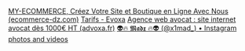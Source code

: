 [MY-ECOMMERCE, Créez Votre Site et Boutique en Ligne Avec Nous (ecommerce-dz.com)](https://ecommerce-dz.com/)
[Tarifs - Evoxa](https://evoxa.fr/tarifs/)
[Agence web avocat : site internet avocat dès 1000€ HT (advoxa.fr)](https://advoxa.fr/)
[👽🔥 𝕸𝖆𝖉𝖝 🔥👽 (@x1mad_) • Instagram photos and videos](https://www.instagram.com/x1mad_?fbclid=IwY2xjawEz6cVleHRuA2FlbQIxMAABHdrSuBjtvRm5I1T5cjGWV6Egra67ANQxh7HN5xtdit5ZlnPabqIhDKiQ-A_aem_aKhB4Kkg5wNl4EYqtN13ow)
